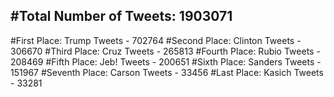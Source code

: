 #Total Number of Tweets: 1903071 
---
#First Place: Trump Tweets - 702764
#Second Place: Clinton Tweets - 306670
#Third Place: Cruz Tweets - 265813
#Fourth Place: Rubio Tweets - 208469
#Fifth Place: Jeb! Tweets - 200651
#Sixth Place: Sanders Tweets - 151967
#Seventh Place: Carson Tweets - 33456
#Last Place: Kasich Tweets - 33281
